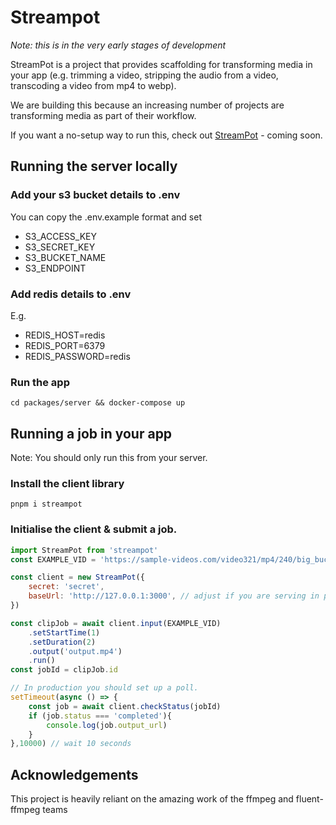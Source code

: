 # Streampot

*Note: this is in the very early stages of development*

StreamPot is a project that provides scaffolding for transforming media in your app (e.g. trimming a video, stripping the audio from a video, transcoding a video from mp4 to webp).

We are building this because an increasing number of projects are transforming media as part of their workflow. 

If you want a no-setup way to run this, check out [StreamPot](https://www.streampot.io/) - coming soon.

## Running the server locally

### Add your s3 bucket details to .env
You can copy the .env.example format and set
* S3_ACCESS_KEY
* S3_SECRET_KEY
* S3_BUCKET_NAME
* S3_ENDPOINT

### Add redis details to .env
E.g.
* REDIS_HOST=redis
* REDIS_PORT=6379
* REDIS_PASSWORD=redis

### Run the app
```cd packages/server && docker-compose up```

## Running a job in your app
Note: You should only run this from your server.

### Install the client library

```pnpm i streampot```

### Initialise the client & submit a job.
```js
import StreamPot from 'streampot'
const EXAMPLE_VID = 'https://sample-videos.com/video321/mp4/240/big_buck_bunny_240p_1mb.mp4'

const client = new StreamPot({
    secret: 'secret',
    baseUrl: 'http://127.0.0.1:3000', // adjust if you are serving in production
})

const clipJob = await client.input(EXAMPLE_VID)
    .setStartTime(1)
    .setDuration(2)
    .output('output.mp4')
    .run()
const jobId = clipJob.id

// In production you should set up a poll.
setTimeout(async () => {
    const job = await client.checkStatus(jobId)
    if (job.status === 'completed'){
        console.log(job.output_url)
    } 
},10000) // wait 10 seconds
```

## Acknowledgements

This project is heavily reliant on the amazing work of the ffmpeg and fluent-ffmpeg teams 